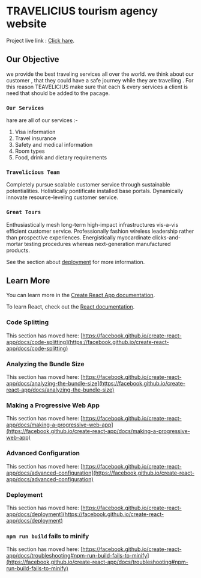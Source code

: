 # TRAVELICIUS tourism agency website

Project live link :  [Click hare](https://travel-agency-react-dc360.web.app/).

## Our Objective

we provide the best traveling services all over the world. we think about our customer , that they could have a safe journey while they are travelling . For this reason TEAVELICIUS make sure that each & every 
services a client is need that should be added to the pacage.

### `Our Services`

hare are all of our services :-
1. Visa information
2. Travel insurance
3. Safety and medical information
4. Room types
5. Food, drink and dietary requirements

### `Travelicious Team`

Completely pursue scalable customer service through sustainable potentialities. Holistically pontificate installed base portals. Dynamically innovate resource-leveling customer service.

### `Great Tours`

Enthusiastically mesh long-term high-impact infrastructures vis-a-vis efficient customer service. Professionally fashion wireless leadership rather than prospective experiences. Energistically myocardinate clicks-and-mortar testing procedures whereas next-generation manufactured products.

See the section about [deployment](https://facebook.github.io/create-react-app/docs/deployment) for more information.






















## Learn More

You can learn more in the [Create React App documentation](https://facebook.github.io/create-react-app/docs/getting-started).

To learn React, check out the [React documentation](https://reactjs.org/).

### Code Splitting

This section has moved here: [https://facebook.github.io/create-react-app/docs/code-splitting](https://facebook.github.io/create-react-app/docs/code-splitting)

### Analyzing the Bundle Size

This section has moved here: [https://facebook.github.io/create-react-app/docs/analyzing-the-bundle-size](https://facebook.github.io/create-react-app/docs/analyzing-the-bundle-size)

### Making a Progressive Web App

This section has moved here: [https://facebook.github.io/create-react-app/docs/making-a-progressive-web-app](https://facebook.github.io/create-react-app/docs/making-a-progressive-web-app)

### Advanced Configuration

This section has moved here: [https://facebook.github.io/create-react-app/docs/advanced-configuration](https://facebook.github.io/create-react-app/docs/advanced-configuration)

### Deployment

This section has moved here: [https://facebook.github.io/create-react-app/docs/deployment](https://facebook.github.io/create-react-app/docs/deployment)

### `npm run build` fails to minify

This section has moved here: [https://facebook.github.io/create-react-app/docs/troubleshooting#npm-run-build-fails-to-minify](https://facebook.github.io/create-react-app/docs/troubleshooting#npm-run-build-fails-to-minify)
